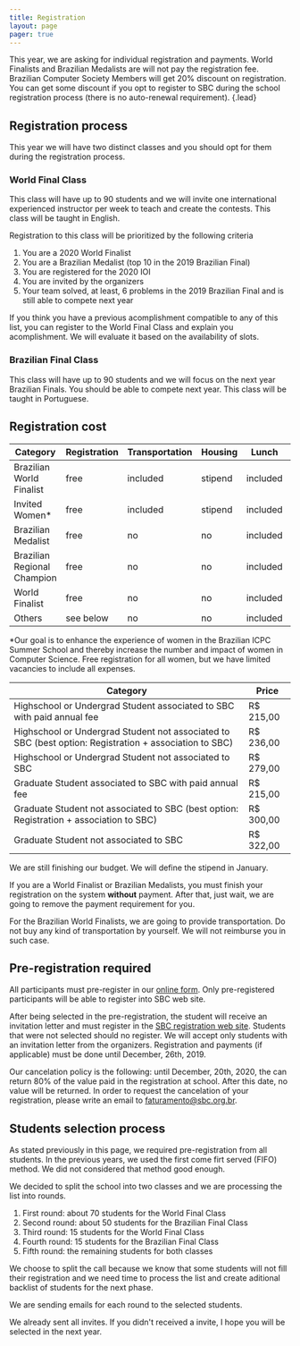 ```yaml
---
title: Registration
layout: page
pager: true
---
```


This year, we are asking for individual registration and payments. World Finalists and Brazilian Medalists are will not pay the registration fee. Brazilian Computer Society Members will get 20% discount on registration. You can get some discount if you opt to register to SBC during the school registration process (there is no auto-renewal requirement).
{.lead}

## Registration process

This year we will have two distinct classes and you should opt for them during the registration process.

### World Final Class

This class will have up to 90 students and we will invite one international experienced instructor per week to teach and create the contests. This class will be taught in English.

Registration to this class will be prioritized by the following criteria

1. You are a 2020 World Finalist
1. You are a Brazilian Medalist (top 10 in the 2019 Brazilian Final)
1. You are registered for the 2020 IOI
1. You are invited by the organizers
1. Your team solved, at least, 6 problems in the 2019 Brazilian Final and is still able to compete next year

If you think you have a previous acomplishment compatible to any of this list, you can register to the World Final Class and explain you acomplishment. We will evaluate it based on the availability of slots.

### Brazilian Final Class

This class will have up to 90 students and we will focus on the next year Brazilian Finals. You should be able to compete next year. This class will be taught in Portuguese.

## Registration cost

Category | Registration | Transportation | Housing | Lunch | Dinner
---------|--------------|----------------|---------|-------|-------
Brazilian World Finalist | free | included | stipend | included | included
Invited Women* | free | included | stipend | included | included
Brazilian Medalist | free | no | no | included | included
Brazilian Regional Champion | free | no | no | included | included
World Finalist | free | no | no | included | included
Others | see below | no | no | included | included

\*Our goal is to enhance the experience of women in the Brazilian ICPC Summer School and thereby increase the number and impact of women in Computer Science. Free registration for all women, but we have limited vacancies to include all expenses.

Category | Price
---------|------
Highschool or Undergrad Student associated to SBC with paid annual fee | R$ 215,00
Highschool or Undergrad Student not associated to SBC (best option: Registration + association to SBC) | R$ 236,00
Highschool or Undergrad Student not associated to SBC | R$ 279,00
Graduate Student associated to SBC with paid annual fee | R$ 215,00
Graduate Student not associated to SBC (best option: Registration + association to SBC) | R$ 300,00
Graduate Student not associated to SBC | R$ 322,00

We are still finishing our budget. We will define the stipend in January.

If you are a World Finalist or Brazilian Medalists, you must finish your registration on the system **without** payment. After that, just wait, we are going to remove the payment requirement for you.

For the Brazilian World Finalists, we are going to provide transportation. Do not buy any kind of transportation by yourself. We will not reimburse you in such case.

## Pre-registration required

All participants must pre-register in our [online form](https://forms.gle/2TPXJSNDFZveDEaS9). Only pre-registered participants will be able to register into SBC web site.

After being selected in the pre-registration, the student will receive an invitation letter and must register in the [SBC registration web site](https://centraldesistemas.sbc.org.br/ecos/brsummerschool2020). Students that were not selected should no register. We will accept only students with an invitation letter from the organizers. Registration and payments (if applicable) must be done until December, 26th, 2019.

Our cancelation policy is the following: until December, 20th, 2020, the can return 80% of the value paid in the registration at school. After this date, no value will be returned. In order to request the cancelation of your registration, please write an email to [faturamento@sbc.org.br](mailto:faturamento@sbc.org.br).

## Students selection process

As stated previously in this page, we required pre-registration from all students. In the previous years, we used the first come firt served (FIFO) method. We did not considered that method good enough.

We decided to split the school into two classes and we are processing the list into rounds.

1. First round: about 70 students for the World Final Class
2. Second round: about 50 students for the Brazilian Final Class
3. Third round: 15 students for the World Final Class
4. Fourth round: 15 students for the Brazilian Final Class
5. Fifth round: the remaining students for both classes

We choose to split the call because we know that some students will not fill their registration and we need time to process the list and create aditional backlist of students for the next phase.

We are sending emails for each round to the selected students.

We already sent all invites. If you didn't received a invite, I hope you will be selected in the next year.